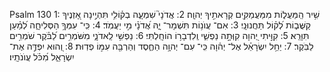 Psalm 130
1: שִׁ֥יר הַֽמַּעֲל֑וֹת מִמַּעֲמַקִּ֖ים קְרָאתִ֣יךָ יְהוָֽה׃
2: אֲדֹנָי֮ שִׁמְעָ֪ה בְק֫וֹלִ֥י תִּהְיֶ֣ינָה אָ֭זְנֶיךָ קַשֻּׁב֑וֹת לְ֝ק֗וֹל תַּחֲנוּנָֽי׃
3: אִם־ עֲוֺנ֥וֹת תִּשְׁמָר־ יָ֑הּ אֲ֝דֹנָ֗י מִ֣י יַעֲמֹֽד׃
4: כִּֽי־ עִמְּךָ֥ הַסְּלִיחָ֑ה לְ֝מַ֗עַן תִּוָּרֵֽא׃
5: קִוִּ֣יתִי יְ֭הוָה קִוְּתָ֣ה נַפְשִׁ֑י וְֽלִדְבָר֥וֹ הוֹחָֽלְתִּי׃
6: נַפְשִׁ֥י לַֽאדֹנָ֑י מִשֹּׁמְרִ֥ים לַ֝בֹּ֗קֶר שֹׁמְרִ֥ים לַבֹּֽקֶר׃
7: יַחֵ֥ל יִשְׂרָאֵ֗ל אֶל־ יְה֫וָה כִּֽי־ עִם־ יְהוָ֥ה הַחֶ֑סֶד וְהַרְבֵּ֖ה עִמּ֣וֹ פְדֽוּת׃
8: וְ֭הוּא יִפְדֶּ֣ה אֶת־ יִשְׂרָאֵ֑ל מִ֝כֹּ֗ל עֲוֺנֹתָֽיו׃